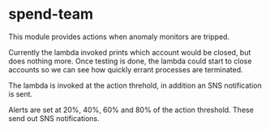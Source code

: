 # spend-team

This module provides actions when anomaly monitors are tripped.

Currently the lambda invoked prints which account would be closed, but does nothing more.
Once testing is done, the lambda could start to close accounts so we can see how quickly errant
processes are terminated.

The lambda is invoked at the action threhold, in addition an SNS notification is sent.

Alerts are set at 20%, 40%, 60% and 80% of the action threshold. These send out SNS notifications.
